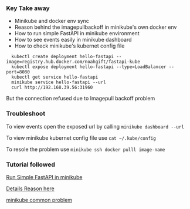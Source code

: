 
### Key Take away

- Minikube and docker env sync
- Reason behind the imagepullbackoff in minikube's own docker env
- How to run simple FastAPI in minikube environment
- How to see events easily in minikube dashboard
- How to check minikube's kubernet config file


```
  kubectl create deployment hello-fastapi --image=registry.hub.docker.com/noahgift/fastapi-kube
  kubectl expose deployment hello-fastapi --type=LoadBalancer --port=8080
  kubectl get service hello-fastapi
  minikube service hello-fastapi --url
  curl http://192.168.39.56:31960
```

  But the connection refused due to Imagepull backoff problem



  ### Troubleshoot
  
  To view events open the exposed url by calling `minikube dashboard --url`

  To view minikube kubernet config file use `cat ~/.kube/config`

  To resole the problem use `minikube ssh docker pulll image-name`



  ### Tutorial followed 

  [Run Simple FastAPI in minikube](https://www.youtube.com/watch?v=WsWlX4wQ7B0)

  [Details Reason here ](https://github.com/mnhmilu/poc-kubernets/wiki/TroubleShoot)

  [minikube common problem](https://github.com/mnhmilu/poc-kubernets/wiki/Minikube-common-problem)

